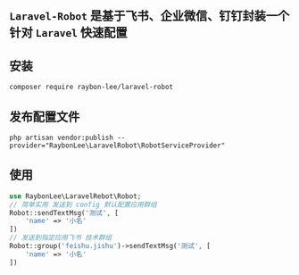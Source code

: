 ## `Laravel-Robot` 是基于飞书、企业微信、钉钉封装一个针对 `Laravel` 快速配置## 安装`composer require raybon-lee/laravel-robot`## 发布配置文件`php artisan vendor:publish --provider="RaybonLee\LaravelRobot\RobotServiceProvider"`## 使用```phpuse RaybonLee\LaravelRebot\Robot;// 简单实用 发送到 config 默认配置应用群组Robot::sendTextMsg('测试', [    'name' => '小名'])// 发送到指定应用飞书 技术群组Robot::group('feishu.jishu')->sendTextMsg('测试', [    'name' => '小名'])```